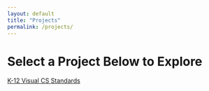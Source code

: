 ```yaml
---
layout: default
title: "Projects"
permalink: /projects/
---
```


# Select a Project Below to Explore

<!-- import custom stylesheet -->
<link rel="stylesheet" type="text/css" media="all" href="/assets/custom.css"/>

<!-- create image link -->
<div class="gradient-wrapper">
	<a href="/csStandards/">
		<div class="gradient-box">
			K-12 Visual CS Standards
		</div>
	</a>
</div>